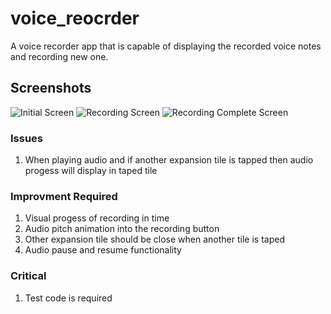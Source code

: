 # voice_reocrder

A voice recorder app that is capable of displaying the recorded voice notes  
and recording new one.

## Screenshots

![Initial Screen](https://drive.google.com/file/d/1t2hiFY6OLw9q3E3iBKTm_YdLBfFhJApY/view?usp=sharing)
![Recording Screen](https://drive.google.com/file/d/1TU6BVqAMaGthR__mr6rUYsVyeXTT-kCf/view?usp=sharing)
![Recording Complete Screen](https://drive.google.com/file/d/1YSr0lTkBqeUg8rS6VOLRexEwh7PqAVYw/view?usp=sharing)

### Issues

1. When playing audio and if another expansion tile is tapped then audio progess will display in taped tile

### Improvment Required

1. Visual progess of recording in time
2. Audio pitch animation into the recording button
3. Other expansion tile should be close when another tile is taped
4. Audio pause and resume functionality

### Critical

1. Test code is required
